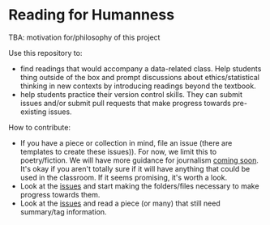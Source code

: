 # Reading for Humanness

TBA: motivation for/philosophy of this project

Use this repository to:

- find readings that would accompany a data-related class. Help students thing outside of the box and prompt discussions about ethics/statistical thinking in new contexts by introducing readings beyond the textbook.
- help students practice their version control skills. They can submit issues and/or submit pull requests that make progress towards pre-existing issues.


How to contribute:

- If you have a piece or collection in mind, file an issue (there are templates to create these issues)). For now, we limit this to poetry/fiction. We will have more guidance for journalism [coming soon](https://github.com/sastoudt/reading-for-humanness/issues/2). It's okay if you aren't totally sure if it will have anything that could be used in the classroom. If it seems promising, it's worth a look.
- Look at the [issues](https://github.com/sastoudt/reading-for-humanness/issues) and start making the folders/files necessary to make progress towards them.
- Look at the [issues](https://github.com/sastoudt/reading-for-humanness/issues) and read a piece (or many) that still need summary/tag information.